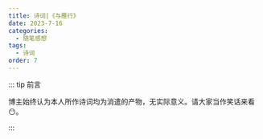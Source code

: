 ```yaml
---
title: 诗词|《与雁行》
date: 2023-7-16
categories: 
  - 随笔感想
tags: 
  - 诗词
order: 7
---
```


::: tip 前言

 博主始终认为本人所作诗词均为消遣的产物，无实际意义。请大家当作笑话来看😶。

:::

<poem t="《与雁行》" :p="['白驹过隙，浮影人间','长相守望际天边','与明月共赏','与清风盘旋','飞遍银河，群星灿烂','可闻可感可望可叹','长情抵岁月 共去云雁','','翔龙踏云，白鹿为仙','伏翼栖休枯松山','与长河同游','与落叶缠绵','言尽秋梦，人生短暂','可笑可怜可泣可厌','相思寄山水 归向雁南']"/> 

